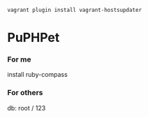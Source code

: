 

`vagrant plugin install vagrant-hostsupdater`








# PuPHPet #

### For me ###


install ruby-compass



### For others ###


db: root / 123



